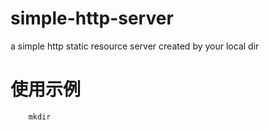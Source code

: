 # simple-http-server
a simple http static resource server created by your local dir
# 使用示例
```
    mkdir
```
